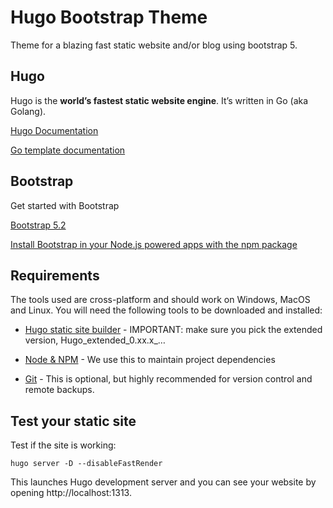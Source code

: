 # Hugo Bootstrap Theme

Theme for a blazing fast static website and/or blog using bootstrap 5.

## Hugo

Hugo is the **world’s fastest static website engine**. It’s written in Go (aka Golang).

[Hugo Documentation](https://gohugo.io/documentation/)

[Go template documentation](https://golang.org/pkg/text/template/#hdr-Functions)

## Bootstrap

Get started with Bootstrap

[Bootstrap 5.2](https://getbootstrap.com/docs/5.2/getting-started/introduction/)

[Install Bootstrap in your Node.js powered apps with the npm package](https://getbootstrap.com/docs/5.2/getting-started/download/#npm)

## Requirements

The tools used are cross-platform and should work on Windows, MacOS and Linux. You will need the following tools to be downloaded and installed:

- [Hugo static site builder](https://github.com/goHugoio/Hugo/releases) - IMPORTANT: make sure you pick the extended version, Hugo_extended_0.xx.x_…

- [Node & NPM](https://nodejs.org/) - We use this to maintain project dependencies

- [Git](https://git-scm.com/downloads) - This is optional, but highly recommended for version control and remote backups.

## Test your static site

Test if the site is working:

```
hugo server -D --disableFastRender
```

This launches Hugo development server and you can see your website by opening http://localhost:1313.
